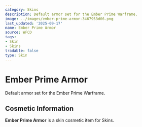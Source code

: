 ```yaml
---
category: Skins
description: Default armor set for the Ember Prime Warframe.
image: ../images/ember-prime-armor-3467953d06.png
last_updated: '2025-09-17'
name: Ember Prime Armor
source: WFCD
tags:
- Skin
- Skins
tradable: false
type: Skin
---
```


# Ember Prime Armor

Default armor set for the Ember Prime Warframe.

## Cosmetic Information

**Ember Prime Armor** is a skin cosmetic item for Skins.

